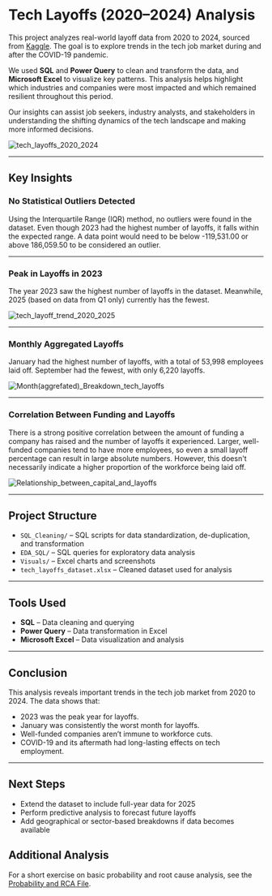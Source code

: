 # Tech Layoffs (2020–2024) Analysis

This project analyzes real-world layoff data from 2020 to 2024, sourced from [Kaggle](https://www.kaggle.com/). The goal is to explore trends in the tech job market during and after the COVID-19 pandemic.

We used **SQL** and **Power Query** to clean and transform the data, and **Microsoft Excel** to visualize key patterns. This analysis helps highlight which industries and companies were most impacted and which remained resilient throughout this period.

Our insights can assist job seekers, industry analysts, and stakeholders in understanding the shifting dynamics of the tech landscape and making more informed decisions.


![tech_layoffs_2020_2024](https://github.com/user-attachments/assets/4fba0e38-1784-4777-a4bc-23c00ab05e4c)

---

## Key Insights

### No Statistical Outliers Detected
Using the Interquartile Range (IQR) method, no outliers were found in the dataset. Even though 2023 had the highest number of layoffs, it falls within the expected range. A data point would need to be below -119,531.00 or above 186,059.50 to be considered an outlier.


---

### Peak in Layoffs in 2023
The year 2023 saw the highest number of layoffs in the dataset. Meanwhile, 2025 (based on data from Q1 only) currently has the fewest.

![tech_layoff_trend_2020_2025](https://github.com/user-attachments/assets/2d4c743e-5006-4725-89d8-1226c1073978)

---

### Monthly Aggregated Layoffs
January had the highest number of layoffs, with a total of 53,998 employees laid off. September had the fewest, with only 6,220 layoffs.

![Month(aggrefated)_Breakdown_tech_layoffs](https://github.com/user-attachments/assets/a371c0c7-7b04-4368-b8c9-cc844c45c436)

---

### Correlation Between Funding and Layoffs
There is a strong positive correlation between the amount of funding a company has raised and the number of layoffs it experienced. Larger, well-funded companies tend to have more employees, so even a small layoff percentage can result in large absolute numbers. However, this doesn't necessarily indicate a higher proportion of the workforce being laid off.

![Relationship_between_capital_and_layoffs](https://github.com/user-attachments/assets/89d7083f-5acf-4d20-9470-497d63841fc3)

---

## Project Structure

- `SQL_Cleaning/` – SQL scripts for data standardization, de-duplication, and transformation  
- `EDA_SQL/` – SQL queries for exploratory data analysis  
- `Visuals/` – Excel charts and screenshots  
- `tech_layoffs_dataset.xlsx` – Cleaned dataset used for analysis  

---

## Tools Used

- **SQL** – Data cleaning and querying  
- **Power Query** – Data transformation in Excel  
- **Microsoft Excel** – Data visualization and analysis  

---

## Conclusion

This analysis reveals important trends in the tech job market from 2020 to 2024. The data shows that:
- 2023 was the peak year for layoffs.
- January was consistently the worst month for layoffs.
- Well-funded companies aren’t immune to workforce cuts.
- COVID-19 and its aftermath had long-lasting effects on tech employment.

---

## Next Steps

- Extend the dataset to include full-year data for 2025  
- Perform predictive analysis to forecast future layoffs  
- Add geographical or sector-based breakdowns if data becomes available

## Additional Analysis

For a short exercise on basic probability and root cause analysis, see the [Probability and RCA File](https://github.com/Saraijah/Tech_Layoff_Insights_2020_2025/blob/main/RCA%20and%20Probability/Tech_Layoffs_2023_Analysis.docx).
















